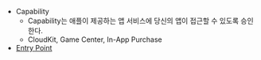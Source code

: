 - Capability
	- Capability는 애플이 제공하는 앱 서비스에 당신의 앱이 접근할 수 있도록 승인한다.
	- CloudKit, Game Center, In-App Purchase
- [Entry Point](https://velog.io/@butter-free/Entry-Point)